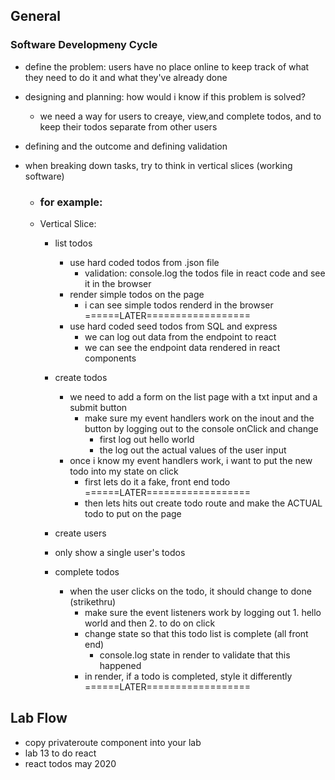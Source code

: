 ## General 
### Software Developmeny Cycle

* define the problem: users have no place online to keep track of what they need to do it and what they've already done

* designing and planning: how would i know if this problem is solved?
    * we need a way for users to creaye, view,and complete todos, and to keep their todos separate from other users 

* defining and the outcome and defining validation 

* when breaking down tasks, try to think in vertical slices (working software)
    * ### for example:
    * Vertical Slice:
        * list todos
            - use hard coded todos from .json file
                - validation: console.log the todos file in react code and see it in the browser
            - render simple todos on the page
                - i can see simple todos renderd in the browser
            ======LATER==================
            - use hard coded seed todos from SQL and express
                - we can log out data from the endpoint to react
                - we can see the endpoint data rendered in react components
        * create todos
            - we need to add a form on the list page with a txt input and a submit button
                - make sure my event handlers work on the inout and the button by logging out to the console onClick and change
                    - first log out hello world 
                    - the log out the actual values of the user input
            - once i know my event handlers work, i want to put the new todo into my state on click
                - first lets do it a fake, front end todo
                ======LATER==================
                - then lets hits out create todo route and make the ACTUAL todo to put on the page 

        * create users
        * only show a single user's todos
        * complete todos
            - when the user clicks on the todo, it should change to done (strikethru)
                - make sure the event listeners work by logging out 1. hello world and then 2. to do on click
                - change state so that this todo list is complete (all front end)
                    - console.log state in render to validate that this happened
                - in render, if a todo is completed, style it differently
                ======LATER==================

## Lab Flow
* copy privateroute component into your lab 
* lab 13 to do react
* react todos may 2020